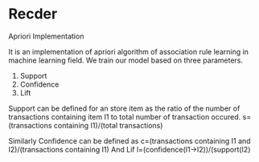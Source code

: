 # Recder
 Apriori Implementation
 
 It is an implementation of apriori algorithm of association rule learning in machine learning field.
 We train our model based on three parameters.
 1. Support
 2. Confidence
 3. Lift
 
 Support can be defined for an store item as the ratio of the number of transactions containing item I1 to total number of transaction occured.
                                 s= (transactions containing I1)/(total transactions)
 
 Similarly Confidence can be defined as 
                                    c=(transactions containing I1 and I2)/(transactions containing I1)
 And Lif
         l=(confidence(I1->I2))/(support(I2)
                                    

